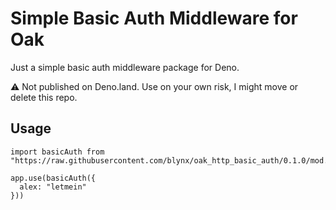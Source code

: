 # Simple Basic Auth Middleware for Oak

Just a simple basic auth middleware package for Deno.

⚠️ Not published on Deno.land. Use on your own risk, I might move or delete this repo.

## Usage

```
import basicAuth from "https://raw.githubusercontent.com/blynx/oak_http_basic_auth/0.1.0/mod.ts"

app.use(basicAuth({
  alex: "letmein"
}))
```
